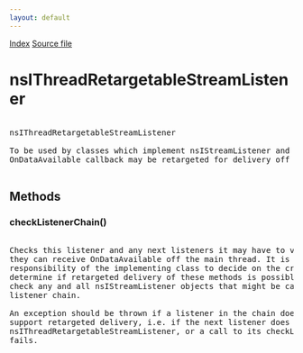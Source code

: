 ```yaml
---
layout: default
---
```

<div id='links'><a href="../index.html">Index</a>
<a href="http://dxr.mozilla.org/mozilla-central/source/netwerk/base/public/nsIThreadRetargetableStreamListener.idl">Source file</a>
</div>

# nsIThreadRetargetableStreamListener #
<pre>  
nsIThreadRetargetableStreamListener  
  
To be used by classes which implement nsIStreamListener and whose  
OnDataAvailable callback may be retargeted for delivery off the main thread.  
  
</pre>
## Methods ##

### checkListenerChain() ###
<pre>  
Checks this listener and any next listeners it may have to verify that  
they can receive OnDataAvailable off the main thread. It is the  
responsibility of the implementing class to decide on the criteria to  
determine if retargeted delivery of these methods is possible, but it must  
check any and all nsIStreamListener objects that might be called in the  
listener chain.  
  
An exception should be thrown if a listener in the chain does not  
support retargeted delivery, i.e. if the next listener does not implement  
nsIThreadRetargetableStreamListener, or a call to its checkListenerChain()  
fails.  
  
</pre>